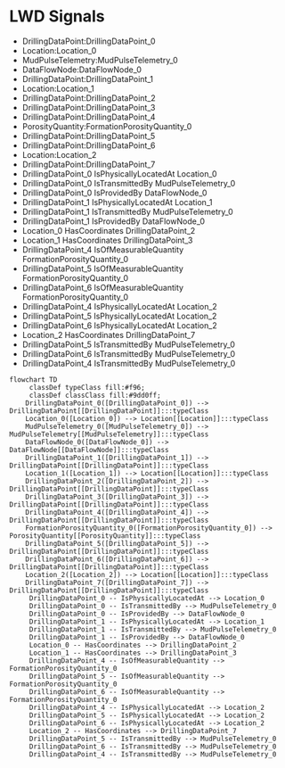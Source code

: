 # LWD Signals
- DrillingDataPoint:DrillingDataPoint_0
- Location:Location_0
- MudPulseTelemetry:MudPulseTelemetry_0
- DataFlowNode:DataFlowNode_0
- DrillingDataPoint:DrillingDataPoint_1
- Location:Location_1
- DrillingDataPoint:DrillingDataPoint_2
- DrillingDataPoint:DrillingDataPoint_3
- DrillingDataPoint:DrillingDataPoint_4
- PorosityQuantity:FormationPorosityQuantity_0
- DrillingDataPoint:DrillingDataPoint_5
- DrillingDataPoint:DrillingDataPoint_6
- Location:Location_2
- DrillingDataPoint:DrillingDataPoint_7
- DrillingDataPoint_0 IsPhysicallyLocatedAt Location_0
- DrillingDataPoint_0 IsTransmittedBy MudPulseTelemetry_0
- DrillingDataPoint_0 IsProvidedBy DataFlowNode_0
- DrillingDataPoint_1 IsPhysicallyLocatedAt Location_1
- DrillingDataPoint_1 IsTransmittedBy MudPulseTelemetry_0
- DrillingDataPoint_1 IsProvidedBy DataFlowNode_0
- Location_0 HasCoordinates DrillingDataPoint_2
- Location_1 HasCoordinates DrillingDataPoint_3
- DrillingDataPoint_4 IsOfMeasurableQuantity FormationPorosityQuantity_0
- DrillingDataPoint_5 IsOfMeasurableQuantity FormationPorosityQuantity_0
- DrillingDataPoint_6 IsOfMeasurableQuantity FormationPorosityQuantity_0
- DrillingDataPoint_4 IsPhysicallyLocatedAt Location_2
- DrillingDataPoint_5 IsPhysicallyLocatedAt Location_2
- DrillingDataPoint_6 IsPhysicallyLocatedAt Location_2
- Location_2 HasCoordinates DrillingDataPoint_7
- DrillingDataPoint_5 IsTransmittedBy MudPulseTelemetry_0
- DrillingDataPoint_6 IsTransmittedBy MudPulseTelemetry_0
- DrillingDataPoint_4 IsTransmittedBy MudPulseTelemetry_0
```mermaid
flowchart TD
	 classDef typeClass fill:#f96;
	 classDef classClass fill:#9dd0ff;
	DrillingDataPoint_0([DrillingDataPoint_0]) --> DrillingDataPoint[[DrillingDataPoint]]:::typeClass
	Location_0([Location_0]) --> Location[[Location]]:::typeClass
	MudPulseTelemetry_0([MudPulseTelemetry_0]) --> MudPulseTelemetry[[MudPulseTelemetry]]:::typeClass
	DataFlowNode_0([DataFlowNode_0]) --> DataFlowNode[[DataFlowNode]]:::typeClass
	DrillingDataPoint_1([DrillingDataPoint_1]) --> DrillingDataPoint[[DrillingDataPoint]]:::typeClass
	Location_1([Location_1]) --> Location[[Location]]:::typeClass
	DrillingDataPoint_2([DrillingDataPoint_2]) --> DrillingDataPoint[[DrillingDataPoint]]:::typeClass
	DrillingDataPoint_3([DrillingDataPoint_3]) --> DrillingDataPoint[[DrillingDataPoint]]:::typeClass
	DrillingDataPoint_4([DrillingDataPoint_4]) --> DrillingDataPoint[[DrillingDataPoint]]:::typeClass
	FormationPorosityQuantity_0([FormationPorosityQuantity_0]) --> PorosityQuantity[[PorosityQuantity]]:::typeClass
	DrillingDataPoint_5([DrillingDataPoint_5]) --> DrillingDataPoint[[DrillingDataPoint]]:::typeClass
	DrillingDataPoint_6([DrillingDataPoint_6]) --> DrillingDataPoint[[DrillingDataPoint]]:::typeClass
	Location_2([Location_2]) --> Location[[Location]]:::typeClass
	DrillingDataPoint_7([DrillingDataPoint_7]) --> DrillingDataPoint[[DrillingDataPoint]]:::typeClass
	 DrillingDataPoint_0 -- IsPhysicallyLocatedAt --> Location_0 
	 DrillingDataPoint_0 -- IsTransmittedBy --> MudPulseTelemetry_0 
	 DrillingDataPoint_0 -- IsProvidedBy --> DataFlowNode_0 
	 DrillingDataPoint_1 -- IsPhysicallyLocatedAt --> Location_1 
	 DrillingDataPoint_1 -- IsTransmittedBy --> MudPulseTelemetry_0 
	 DrillingDataPoint_1 -- IsProvidedBy --> DataFlowNode_0 
	 Location_0 -- HasCoordinates --> DrillingDataPoint_2 
	 Location_1 -- HasCoordinates --> DrillingDataPoint_3 
	 DrillingDataPoint_4 -- IsOfMeasurableQuantity --> FormationPorosityQuantity_0 
	 DrillingDataPoint_5 -- IsOfMeasurableQuantity --> FormationPorosityQuantity_0 
	 DrillingDataPoint_6 -- IsOfMeasurableQuantity --> FormationPorosityQuantity_0 
	 DrillingDataPoint_4 -- IsPhysicallyLocatedAt --> Location_2 
	 DrillingDataPoint_5 -- IsPhysicallyLocatedAt --> Location_2 
	 DrillingDataPoint_6 -- IsPhysicallyLocatedAt --> Location_2 
	 Location_2 -- HasCoordinates --> DrillingDataPoint_7 
	 DrillingDataPoint_5 -- IsTransmittedBy --> MudPulseTelemetry_0 
	 DrillingDataPoint_6 -- IsTransmittedBy --> MudPulseTelemetry_0 
	 DrillingDataPoint_4 -- IsTransmittedBy --> MudPulseTelemetry_0 
```
